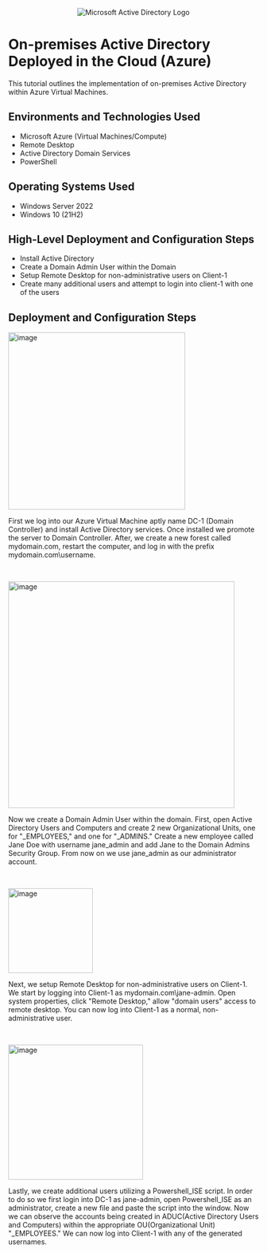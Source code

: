 <p align="center">
<img src="https://i.imgur.com/pU5A58S.png" alt="Microsoft Active Directory Logo"/>
</p>

<h1>On-premises Active Directory Deployed in the Cloud (Azure)</h1>
This tutorial outlines the implementation of on-premises Active Directory within Azure Virtual Machines.<br />




<h2>Environments and Technologies Used</h2>

- Microsoft Azure (Virtual Machines/Compute)
- Remote Desktop
- Active Directory Domain Services
- PowerShell

<h2>Operating Systems Used </h2>

- Windows Server 2022
- Windows 10 (21H2)

<h2>High-Level Deployment and Configuration Steps</h2>

- Install Active Directory
- Create a Domain Admin User within the Domain
- Setup Remote Desktop for non-administrative users on Client-1
- Create many additional users and attempt to login into client-1 with one of the users

<h2>Deployment and Configuration Steps</h2>

<p>
<img width="356" alt="image" src="https://github.com/user-attachments/assets/0ed579b2-375a-4d97-8da8-d55db8f9d587" />
</p>
<p>
First we log into our Azure Virtual Machine aptly name DC-1 (Domain Controller) and install Active Directory services. Once installed we promote the server to Domain Controller. After, we create a new forest called mydomain.com, restart the computer, and log in with the prefix mydomain.com\username.  
</p>
<br />

<p>
<img width="455" alt="image" src="https://github.com/user-attachments/assets/04062709-8a11-467c-9e86-4d57081db467" />
</p>
<p>
Now we create a Domain Admin User within the domain. First, open Active Directory Users and Computers and create 2 new Organizational Units, one for "_EMPLOYEES," and one for "_ADMINS." Create a new employee called Jane Doe with username jane_admin and add Jane to the Domain Admins Security Group. From now on we use jane_admin as our administrator account.
</p>
<br />

<p>
<img width="170" alt="image" src="https://github.com/user-attachments/assets/2c2049e8-f7c0-4882-aa9c-8be45dea0734" />
</p>
<p>
Next, we setup Remote Desktop for non-administrative users on Client-1. We start by logging into Client-1 as mydomain.com\jane-admin. Open system properties, click "Remote Desktop," allow "domain users" access to remote desktop. You can now log into Client-1 as a normal, non-administrative user. 
</p>
<br />

<p>
<img width="271" alt="image" src="https://github.com/user-attachments/assets/60b2011e-4cce-4a25-b711-18086afbbd01" />
</p>
<p>
Lastly, we create additional users utilizing a Powershell_ISE script. In order to do so we first login into DC-1 as jane-admin, open Powershell_ISE as an administrator, create a new file and paste the script into the window. Now we can observe the accounts being created in ADUC(Active Directory Users and Computers) within the appropriate OU(Organizational Unit) "_EMPLOYEES." 
We can now log into Client-1 with any of the generated usernames. 
</p>
<br />
